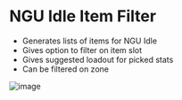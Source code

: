 # NGU Idle Item Filter
- Generates lists of items for NGU Idle
- Gives option to filter on item slot 
- Gives suggested loadout for picked stats
- Can be filtered on zone
  
![image](https://github.com/Zeekb/ngu-idle-item-filter/assets/24407565/e8b07768-5cc0-4301-953b-843b9c126b94)
